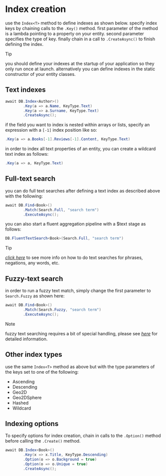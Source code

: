 # Index creation
use the `Index<T>` method to define indexes as shown below. specify index keys by chaining calls to the `.Key()` method. first parameter of the method is a lambda pointing to a property on your entity. second parameter specifies the type of key. finally chain in a call to `.CreateAsync()` to finish defining the index.

> [!tip]
> you should define your indexes at the startup of your application so they only run once at launch. alternatively you can define indexes in the static constructor of your entity classes.

## Text indexes
```csharp
await DB.Index<Author>()
        .Key(a => a.Name, KeyType.Text)
        .Key(a => a.Surname, KeyType.Text)
        .CreateAsync();
```
if the field you want to index is nested within arrays or lists, specify an expression with a `[-1]` index position like so:
```csharp
.Key(a => a.Books[-1].Reviews[-1].Content, KeyType.Text)
```
in order to index all text properties of an entity, you can create a wildcard text index as follows:
```csharp
.Key(a => a, KeyType.Text)
```
## Full-text search
you can do full text searches after defining a text index as described above with the following:
```csharp
await DB.Find<Book>()
        .Match(Search.Full, "search term")
        .ExecuteAsync();
```
you can also start a fluent aggregation pipeline with a $text stage as follows:
```csharp
DB.FluentTextSearch<Book>(Search.Full, "search term")
```
> [!tip]
> [_click here_](https://docs.mongodb.com/manual/reference/operator/query/text/#search-field) to see more info on how to do text searches for phrases, negations, any words, etc.

## Fuzzy-text search
in order to run a fuzzy text match, simply change the first parameter to `Search.Fuzzy` as shown here:
```csharp
await DB.Find<Book>()
        .Match(Search.Fuzzy, "search term")
        .ExecuteAsync();
```
> [!note]
> fuzzy text searching requires a bit of special handling, please see [_here_](Indexes-Fuzzy-Text-Search.md) for detailed information.

## Other index types
use the same `Index<T>` method as above but with the type parameters of the keys set to one of the following:
- Ascending
- Descending
- Geo2D
- Geo2DSphere
- Hashed
- Wildcard

## Indexing options
To specify options for index creation, chain in calls to the `.Option()` method before calling the `.Create()` method.
```csharp
await DB.Index<Book>()
        .Key(x => x.Title, KeyType.Descending)
        .Option(o => o.Background = true)
        .Option(o => o.Unique = true)
        .CreateAsync();
```
